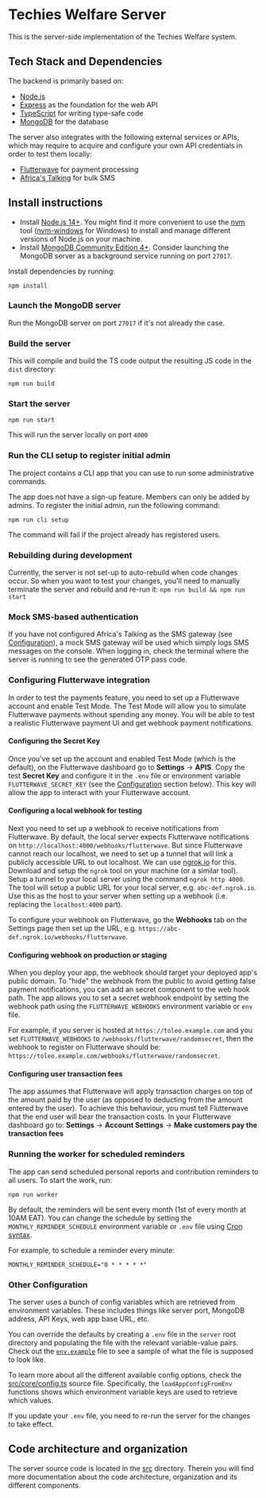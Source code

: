# Techies Welfare Server

This is the server-side implementation of the Techies Welfare system.

## Tech Stack and Dependencies

The backend is primarily based on:
- [Node.js](https://nodejs.org/en/)
- [Express](https://expressjs.com/) as the foundation for the web API
- [TypeScript](https://www.typescriptlang.org/) for writing type-safe code
- [MongoDB](https://www.mongodb.com/) for the database

The server also integrates with the following external services or APIs, which may require to acquire and configure your own API credentials in order to test them locally:
- [Flutterwave](https://developer.flutterwave.com/docs) for payment processing
- [Africa's Talking](https://developers.africastalking.com/) for bulk SMS

## Install instructions

- Install [Node.js 14+](https://nodejs.org/en/). You might find it more convenient to use the [nvm](https://github.com/nvm-sh/nvm) tool ([nvm-windows](https://github.com/coreybutler/nvm-windows) for Windows) to install and manage different versions of Node.js on your machine.
- Install [MongoDB Community Edition 4+](https://docs.mongodb.com/manual/installation/). Consider launching the MongoDB server as a background service running on port `27017`.

Install dependencies by running:

```
npm install
```

### Launch the MongoDB server

Run the MongoDB server on port `27017` if it's not already the case.


### Build the server

This will compile and build the TS code output the resulting JS code in the `dist` directory:

```
npm run build
```

### Start the server

```
npm run start
```

This will run the server locally on port `4000`

### Run the CLI setup to register initial admin

The project contains a CLI app that you can use to run some administrative commands.

The app does not have a sign-up feature. Members can only be added by admins. To register the initial
admin, run the following command:

```
npm run cli setup
```

The command will fail if the project already has registered users.

### Rebuilding during development

Currently, the server is not set-up to auto-rebuild when code changes occur. So when you want to test your changes, you'll need to manually terminate the server and rebuild and re-run it: `npm run build && npm run start`

### Mock SMS-based authentication

If you have not configured Africa's Talking as the SMS gateway (see [Configuration](#configuration)), a mock SMS gateway will be used which simply logs SMS messages on the console. When logging in, check the terminal where the server is running to see the generated OTP pass code.

### Configuring Flutterwave integration

In order to test the payments feature, you need to set up a Flutterwave account and enable Test Mode. The Test Mode will allow you to simulate Flutterwave payments without spending any money. You will be able to test a realistic Flutterwave payment UI and get webhook payment notifications.

#### Configuring the Secret Key

Once you've set up the account and enabled Test Mode (which is the default), on the Flutterwave dashboard go to **Settings** -> **APIS**. Copy the test **Secret Key** and configure it in the `.env` file or environment variable `FLUTTERWAVE_SECRET_KEY` (see the [Configuration](#configuration) section below). This key will allow the app to interact with your Flutterwave account.

#### Configuring a local webhook for testing
Next you need to set up a webhook to receive notifications from Flutterwave. By default, the local server expects Flutterwave notifications on `http://localhost:4000/webhooks/flutterwave`. But since Flutterwave cannot reach our localhost, we need to set up a tunnel that will link a publicly accessible URL to out localhost. We can use [ngrok.io](https://ngrok.io/) for this. Download and setup the `ngrok` tool on your machine (or a similar tool). Setup a tunnel to your local server using the command `ngrok http 4000`. The tool will setup a public URL for your local server, e.g. `abc-def.ngrok.io`. Use this as the host to your server when setting up a webhook (i.e. replacing the `localhost:4000` part).

To configure your webhook on Flutterwave, go the **Webhooks** tab on the Settings page then set up the URL, e.g. `https://abc-def.ngrok.io/webhooks/flutterwave`.

#### Configuring webhook on production or staging
When you deploy your app, the webhook should target your deployed app's public domain. To "hide" the webhook from the public to avoid getting false payment notifications, you can add an secret component to the web hook path. The app allows you to set a secret webhook endpoint by setting the webhook path using the `FLUTTERWAVE_WEBHOOKS` environment variable or `env` file.

For example, if you server is hosted at `https://toleo.example.com` and you set `FLUTTERWAVE_WEBHOOKS` to `/webhooks/flutterwave/randomsecret`, then the webhook to register on Flutterwave should be: `https://toleo.example.com/webhooks/flutterwave/randomsecret`.


#### Configuring user transaction fees

The app assumes that Flutterwave will apply transaction charges on top of the amount paid by the user (as opposed to deducting from the amount entered by the user). To achieve this behaviour, you must tell Flutterwave that the end user will bear the transaction costs. In your Flutterwave dashboard go to: **Settings** -> **Account Settings** -> **Make customers pay the transaction fees**

### Running the worker for scheduled reminders

The app can send scheduled personal reports and contribution reminders to all users. To start the work, run:
```
npm run worker
```

By default, the reminders will be sent every month (1st of every month at 10AM EAT). You can change the schedule
by setting the `MONTHLY_REMINDER_SCHEDULE` environment variable or `.env` file using [Cron syntax](https://github.com/kelektiv/node-cron#available-cron-patterns).

For example, to schedule a reminder every minute:
```
MONTHLY_REMINDER_SCHEDULE="0 * * * * *"
```

### Other Configuration

The server uses a bunch of config variables which are retrieved from environment variables. These includes things like server port, MongoDB address, API Keys, web app base URL, etc.

You can override the defaults by creating a `.env` file in the `server` root directory and populating the file with the relevant variable-value pairs. Check out the [`env.example`](./env.example) file to see a sample of what the file is supposed to look like.

To learn more about all the different available config options, check the [src/core/config.ts](./src/core/config.ts) source file. Specifically, the `loadAppConfigFromEnv` functions shows which environment variable keys are used to retrieve which values.

If you update your `.env` file, you need to re-run the server for the changes to take effect.

## Code architecture and organization

The server source code is located in the [src](./src) directory. Therein you will find more documentation about the code architecture, organization and its different components.
